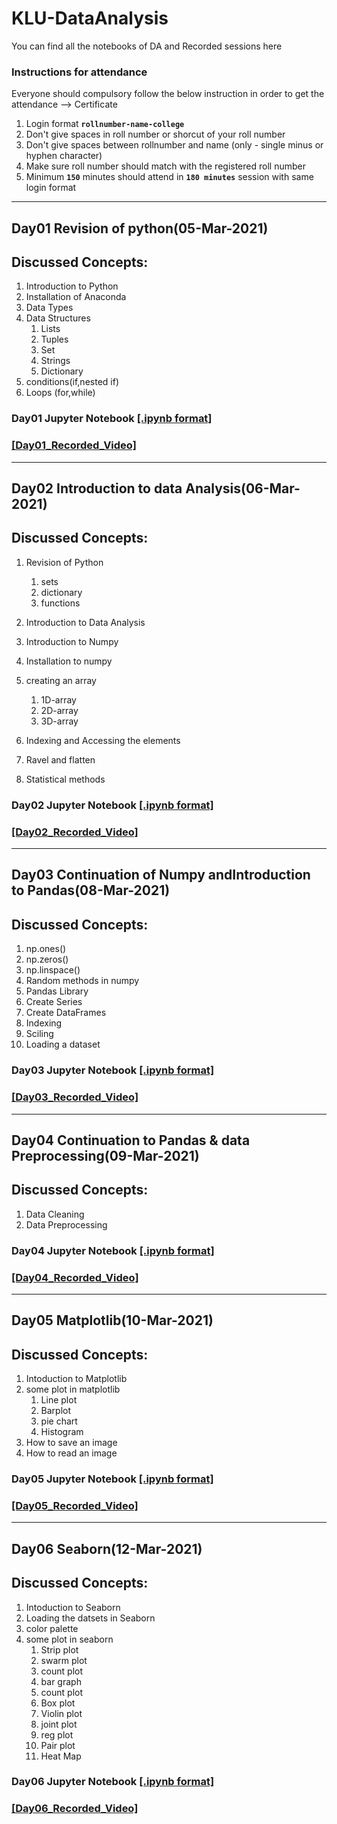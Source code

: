 # KLU-DataAnalysis
You can find all the notebooks of DA and Recorded sessions here
### Instructions for attendance

Everyone should compulsory follow the below instruction in order to get the attendance --> Certificate

1. Login format **`rollnumber-name-college`**
2. Don't give spaces in roll number or shorcut of your roll number
3. Don't give spaces between rollnumber and name (only - single minus or hyphen character)
4. Make sure roll number should match with the registered roll number
5. Minimum **`150`** minutes should attend in **`180 minutes`** session with same login format
----------------------------

## Day01 Revision of python(05-Mar-2021)

## Discussed Concepts:

1. Introduction to Python
1. Installation of Anaconda
2. Data Types
3. Data Structures
      1. Lists
      2. Tuples
      3. Set
      4. Strings
      5. Dictionary
4. conditions(if,nested if)
5. Loops (for,while)

### Day01 Jupyter Notebook [[.ipynb format]](https://github.com/APSSDC-Data-Analysis/KLU-DataAnalysis/blob/main/Day-1/DAy-1(05-03-2021).ipynb)
### [[Day01_Recorded_Video]](https://transcripts.gotomeeting.com/#/s/9f301d253a9716b553fa7827e12ccaffe5bc353b08ff9ed6bb830fce54f5416c)
----------------------------------

## Day02 Introduction to data Analysis(06-Mar-2021)

## Discussed Concepts:

1. Revision of Python
      1. sets
      1. dictionary
      1. functions
1. Introduction to Data Analysis
1. Introduction to Numpy
2. Installation to numpy
3. creating an array

      1. 1D-array
      2. 2D-array
      3. 3D-array
6. Indexing and Accessing the elements
7. Ravel and flatten
8. Statistical methods




### Day02 Jupyter Notebook [[.ipynb format]](https://github.com/APSSDC-Data-Analysis/KLU-DataAnalysis/blob/main/Day-2/Day-2(06-03-2021).ipynb)
### [[Day02_Recorded_Video]](https://transcripts.gotomeeting.com/#/s/be4264340898817f32b4c46e5147ecba6739e7a1bd5c03f2f841979b6cd7445c)

--------------------------

## Day03 Continuation of Numpy andIntroduction to Pandas(08-Mar-2021)

## Discussed Concepts:

1. np.ones()
2. np.zeros()
3. np.linspace()
4. Random methods in numpy
5. Pandas Library
6. Create Series
7. Create DataFrames
8. Indexing
9. Sciling
10. Loading a dataset


### Day03 Jupyter Notebook [[.ipynb format]](https://github.com/APSSDC-Data-Analysis/KLU-DataAnalysis/blob/main/08-03-2021(Day3)/08-03-2021.ipynb)
### [[Day03_Recorded_Video]](https://transcripts.gotomeeting.com/#/s/948bdb0d230500dd069a04ab35eb0ca4102df2cd00545977156aa4b20db52174)
---------------------------

## Day04 Continuation to Pandas & data Preprocessing(09-Mar-2021)

## Discussed Concepts:

1. Data Cleaning
2. Data Preprocessing



### Day04 Jupyter Notebook [[.ipynb format]](https://github.com/APSSDC-Data-Analysis/KLU-DataAnalysis/blob/main/09-03-2020(Day4)/09-03-2020.ipynb)
### [[Day04_Recorded_Video]](https://transcripts.gotomeeting.com/#/s/51a2d6f5c5ab987f325cbe59aec8a8dba7776a9ee3fa948e7719f19b2accaf86)

---------------------------
## Day05 Matplotlib(10-Mar-2021)

## Discussed Concepts:

1. Intoduction to Matplotlib
2. some plot in matplotlib
    1. Line plot
    1. Barplot
    1. pie chart
    1. Histogram
3. How to save an image
4. How to read an image


### Day05 Jupyter Notebook [[.ipynb format]](https://github.com/APSSDC-Data-Analysis/KLU-DataAnalysis/blob/main/Day5/Matplotlib.ipynb)
### [[Day05_Recorded_Video]](https://transcripts.gotomeeting.com/#/s/a7a59dd11d77c112571f95f6bcd7e5e7e228e9ce44572e185e330a5fb9ffc4d7)

--------------------------

## Day06 Seaborn(12-Mar-2021)

## Discussed Concepts:

1. Intoduction to Seaborn
2. Loading the datsets in Seaborn
3. color palette
4. some plot in seaborn
      1. Strip plot
      2. swarm plot
      3. count plot
      4. bar graph
      5. count plot
      6. Box plot
      7. Violin plot
      8. joint plot
      9. reg plot
      10. Pair plot
      11. Heat Map
      

### Day06 Jupyter Notebook [[.ipynb format]](https://github.com/APSSDC-Data-Analysis/KLU-DataAnalysis/blob/main/Day5/Matplotlib.ipynb)
### [[Day06_Recorded_Video]](https://transcripts.gotomeeting.com/#/s/5d5a30298322c8c10015c9747fbc239fc550e6fe1010ca7f186a378f7df900f4)


